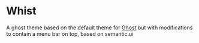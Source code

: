 # Whist

A ghost theme based on the default theme for [Ghost](http://github.com/tryghost/ghost/) but with modifications to contain a menu bar on top, based on semantic.ui

